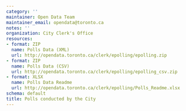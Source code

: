```yaml
---
category: ''
maintainer: Open Data Team
maintainer_email: opendata@toronto.ca
notes: ''
organization: City Clerk's Office
resources:
- format: ZIP
  name: Polls Data (XML)
  url: http://opendata.toronto.ca/clerk/epolling/epolling.zip
- format: ZIP
  name: Polls Data (CSV)
  url: http://opendata.toronto.ca/clerk/epolling/epolling_csv.zip
- format: XLSX
  name: Polls Data Readme
  url: http://opendata.toronto.ca/clerk/epolling/Polls_Readme.xlsx
schema: default
title: Polls conducted by the City
---
```

